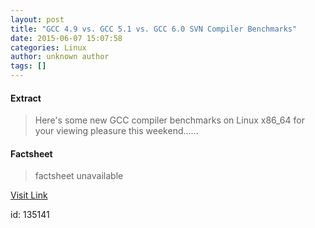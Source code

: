 ```yaml
---
layout: post
title: "GCC 4.9 vs. GCC 5.1 vs. GCC 6.0 SVN Compiler Benchmarks"
date: 2015-06-07 15:07:58
categories: Linux
author: unknown author
tags: []
---
```



#### Extract
>Here's some new GCC compiler benchmarks on Linux x86_64 for your viewing pleasure this weekend......

#### Factsheet
>factsheet unavailable

[Visit Link](http://www.phoronix.com/scan.php?page=news_item&px=GCC-5.1-6.0-June-SVN)

id:  135141
